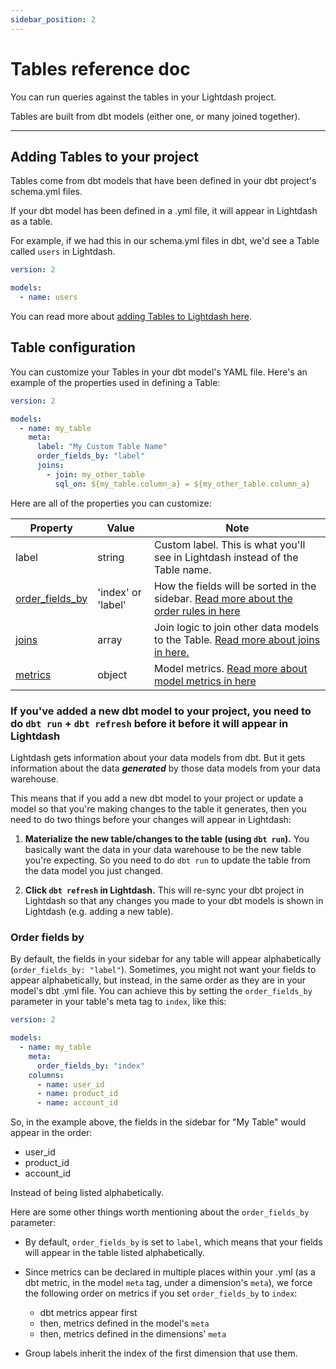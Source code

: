 ```yaml
---
sidebar_position: 2
---
```


# Tables reference doc

You can run queries against the tables in your Lightdash project.

Tables are built from dbt models (either one, or many joined together).

---

## Adding Tables to your project

Tables come from dbt models that have been defined in your dbt project's schema.yml files.

If your dbt model has been defined in a .yml file, it will appear in Lightdash as a table.

For example, if we had this in our schema.yml files in dbt, we'd see a Table called `users` in Lightdash.

```yaml
version: 2

models:
  - name: users
```

You can read more about [adding Tables to Lightdash here](/guides/adding-tables-to-lightdash).

## Table configuration

You can customize your Tables in your dbt model's YAML file. Here's an example of the properties used in defining a Table:

```yaml
version: 2

models:
  - name: my_table
    meta:
      label: "My Custom Table Name"
      order_fields_by: "label"
      joins:
        - join: my_other_table
          sql_on: ${my_table.column_a} = ${my_other_table.column_a}
```

Here are all of the properties you can customize:

| Property                                          | Value              | Note                                                                                                      |
|---------------------------------------------------|--------------------|-----------------------------------------------------------------------------------------------------------|
| label                                             | string             | Custom label. This is what you'll see in Lightdash instead of the Table name.                             |
| [order_fields_by](#order-fields-by)               | 'index' or 'label' | How the fields will be sorted in the sidebar. [Read more about the order rules in here](#order-fields-by) |
| [joins](joins.md)                                 | array              | Join logic to join other data models to the Table. [Read more about joins in here.](joins.md)             |
| [metrics](metrics.mdx#2-using-the-model-meta-tag) | object             | Model metrics. [Read more about model metrics in here](metrics.mdx#2-using-the-model-meta-tag)            |

### If you've added a new dbt model to your project, you need to do `dbt run` + `dbt refresh` before it before it will appear in Lightdash

Lightdash gets information about your data models from dbt.
But it gets information about the data **_generated_** by those data models from your data warehouse.

This means that if you add a new dbt model to your project or update a model so that you're making changes
to the table it generates, then you need to do two things before your changes will appear in Lightdash:

1. **Materialize the new table/changes to the table (using `dbt run`).**
You basically want the data in your data warehouse to be the new
table you're expecting. So you need to do `dbt run` to update the table from the data model you just changed.  

2. **Click `dbt refresh` in Lightdash.**
This will re-sync your dbt project in Lightdash so that any changes you made
to your dbt models is shown in Lightdash (e.g. adding a new table).

### Order fields by

By default, the fields in your sidebar for any table will appear alphabetically (`order_fields_by: "label"`). Sometimes, you might not want your fields to appear alphabetically, but instead, in the same order as they are in your model's dbt .yml file. You can achieve this by setting the `order_fields_by` parameter in your table's meta tag to `index`, like this:

```yaml
version: 2

models:
  - name: my_table
    meta:
      order_fields_by: "index"
    columns:
      - name: user_id
      - name: product_id
      - name: account_id
```

So, in the example above, the fields in the sidebar for "My Table" would appear in the order:

- user_id
- product_id
- account_id

Instead of being listed alphabetically.

Here are some other things worth mentioning about the `order_fields_by` parameter:

- By default, `order_fields_by` is set to `label`, which means that your fields will appear in the table listed alphabetically.
- Since metrics can be declared in multiple places within your .yml (as a dbt metric, in the model `meta` tag, under a dimension's `meta`), we force the following order on metrics if you set `order_fields_by` to `index`:

  - dbt metrics appear first
  - then, metrics defined in the model's `meta`
  - then, metrics defined in the dimensions' `meta`
- Group labels inherit the index of the first dimension that use them.
